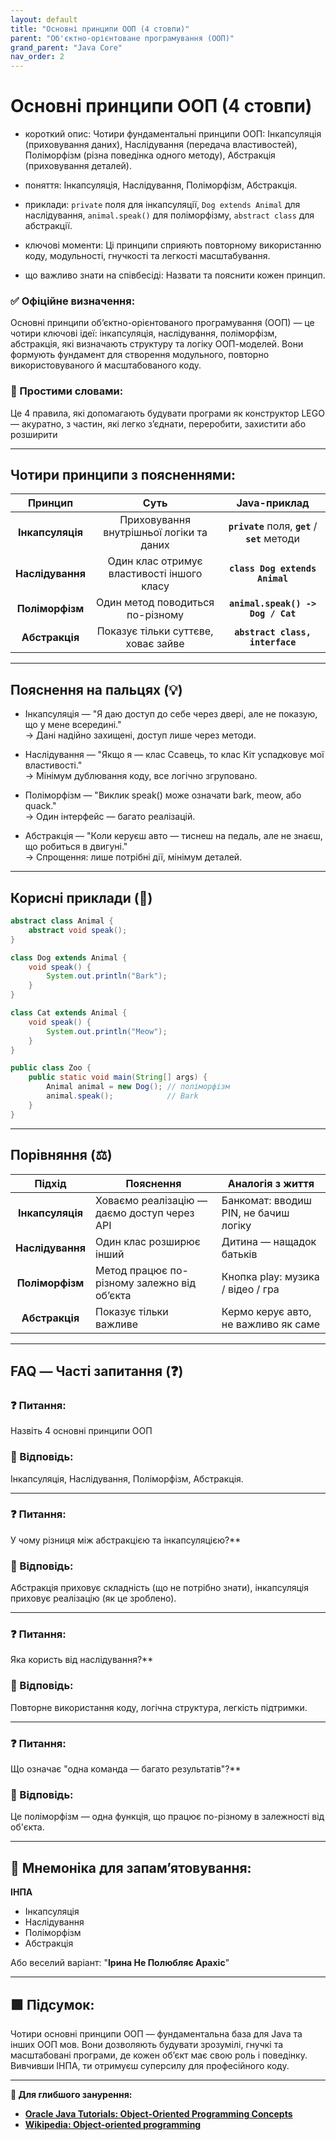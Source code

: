 ```yaml
---
layout: default
title: "Основні принципи ООП (4 стовпи)"
parent: "Об'єктно-орієнтоване програмування (ООП)"
grand_parent: "Java Core"
nav_order: 2
---
```


# Основні принципи ООП (4 стовпи)

* короткий опис: Чотири фундаментальні принципи ООП: Інкапсуляція (приховування даних), Наслідування (передача властивостей), Поліморфізм (різна поведінка одного методу), Абстракція (приховування деталей).

* поняття: Інкапсуляція, Наслідування, Поліморфізм, Абстракція.

* приклади: `private` поля для інкапсуляції, `Dog extends Animal` для наслідування, `animal.speak()` для поліморфізму, `abstract class` для абстракції.

* ключові моменти: Ці принципи сприяють повторному використанню коду, модульності, гнучкості та легкості масштабування.

* що важливо знати на співбесіді: Назвати та пояснити кожен принцип.

### **✅ Офіційне визначення:**

Основні принципи об’єктно-орієнтованого програмування (ООП) — це чотири ключові ідеї: інкапсуляція, наслідування, поліморфізм, абстракція, які визначають структуру та логіку ООП-моделей. Вони формують фундамент для створення модульного, повторно використовуваного й масштабованого коду.

### **🧠 Простими словами:**

Це 4 правила, які допомагають будувати програми як конструктор LEGO — акуратно, з частин, які легко з’єднати, переробити, захистити або розширити

---

## **Чотири принципи з поясненнями:**

| Принцип | Суть | Java-приклад |
| :---: | :---: | :---: |
| **Інкапсуляція** | Приховування внутрішньої логіки та даних | **`private`** поля, **`get`** / **`set`** методи |
| **Наслідування** | Один клас отримує властивості іншого класу | **`class Dog extends Animal`** |
| **Поліморфізм** | Один метод поводиться по-різному | **`animal.speak() -> Dog / Cat`** |
| **Абстракція** | Показує тільки суттєве, ховає зайве | **`abstract class, interface`** |

---

## **Пояснення на пальцях (💡)**

* Інкапсуляція — "Я даю доступ до себе через двері, але не показую, що у мене всередині."  
  -> Дані надійно захищені, доступ лише через методи.

* Наслідування — "Якщо я — клас Ссавець, то клас Кіт успадковує мої властивості."  
  -> Мінімум дублювання коду, все логічно згруповано.

* Поліморфізм — "Виклик speak() може означати bark, meow, або quack."  
  -> Один інтерфейс — багато реалізацій.

* Абстракція — "Коли керуєш авто — тиснеш на педаль, але не знаєш, що робиться в двигуні."  
  -> Спрощення: лише потрібні дії, мінімум деталей.

---

## **Корисні приклади (🧪)**

```java
abstract class Animal {
    abstract void speak();
}

class Dog extends Animal {
    void speak() {
        System.out.println("Bark");
    }
}

class Cat extends Animal {
    void speak() {
        System.out.println("Meow");
    }
}

public class Zoo {
    public static void main(String[] args) {
        Animal animal = new Dog(); // поліморфізм
        animal.speak();            // Bark
    }
}

```

---

## **Порівняння (⚖️)**

| Підхід | Пояснення | Аналогія з життя |
| :---: | ----- | ----- |
| **Інкапсуляція** | Ховаємо реалізацію — даємо доступ через API | Банкомат: вводиш PIN, не бачиш логіку |
| **Наслідування** | Один клас розширює інший | Дитина — нащадок батьків |
| **Поліморфізм** | Метод працює по-різному залежно від об’єкта | Кнопка play: музика / відео / гра |
| **Абстракція** | Показує тільки важливе | Кермо керує авто, не важливо як саме |

---

## **FAQ — Часті запитання (❓)**

### **❓ Питання:**

Назвіть 4 основні принципи ООП

### **💬 Відповідь:**

Інкапсуляція, Наслідування, Поліморфізм, Абстракція.

---

### **❓ Питання:**

 У чому різниця між абстракцією та інкапсуляцією?**

### **💬 Відповідь:**

Абстракція приховує складність (що не потрібно знати), інкапсуляція приховує реалізацію (як це зроблено).

---

### **❓ Питання:**

 Яка користь від наслідування?**

### **💬 Відповідь:**

Повторне використання коду, логічна структура, легкість підтримки.

---

### **❓ Питання:**

 Що означає "одна команда — багато результатів"?**

### **💬 Відповідь:**

Це поліморфізм — одна функція, що працює по-різному в залежності від об'єкта.

---

## **🧠 Мнемоніка для запам’ятовування:**

**ІНПА**

* Інкапсуляція
* Наслідування
* Поліморфізм
* Абстракція

Або веселий варіант: "**Ірина Не Полюбляє Арахіс**"

---

## **🟩 Підсумок:**

Чотири основні принципи ООП — фундаментальна база для Java та інших ООП мов. Вони дозволяють будувати зрозумілі, гнучкі та масштабовані програми, де кожен об’єкт має свою роль і поведінку. Вивчивши ІНПА, ти отримуєш суперсилу для професійного коду.

---

**🔗 Для глибшого занурення:**

* [**Oracle Java Tutorials: Object-Oriented Programming Concepts**](https://docs.oracle.com/javase/tutorial/java/concepts/)
* [**Wikipedia: Object-oriented programming**](https://en.wikipedia.org/wiki/Object-oriented_programming)
